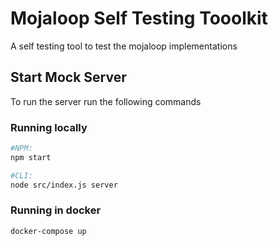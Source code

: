 # Mojaloop Self Testing Tooolkit

A self testing tool to test the mojaloop implementations


## Start Mock Server
To run the server run the following commands

### Running locally
```bash
#NPM: 
npm start

#CLI: 
node src/index.js server
```

### Running in docker
```bash
docker-compose up
```

